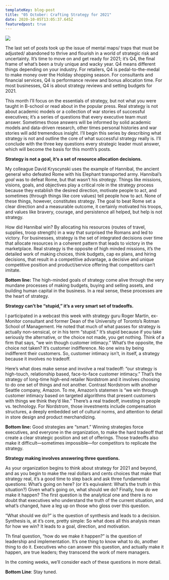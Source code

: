 ```yaml
---
templateKey: blog-post
title: "05 October: Crafting Strategy for 2021"
date: 2020-10-05T13:05:37.645Z
featuredpost: true
---
```

![](/img/dreamstime_strategy-as-chess-gold-and-silver.jpg)

The last set of posts took up the issue of mental maps/ traps that must be adjusted/ abandoned to thrive and flourish in a world of strategic risk and uncertainty. It’s time to move on and get ready for 2021; it’s Q4, the final frame of what’s been a truly unique and wacky year. Q4 means different things depending on your industry. For retailers, Q4 is pedal-to-the-medal to make money over the Holiday shopping season. For consultants and financial services, Q4 is performance review and bonus allocation time. For most businesses, Q4 is about strategy reviews and setting budgets for 2021.

This month I’ll focus on the essentials of strategy, but not what you were taught in B-school or read about in the popular press. Real strategy is not about academic models or a collection of war stories of successful executives; it’s a series of questions that every executive team must answer. Sometimes those answers will be informed by solid academic models and data-driven research, other times personal histories and war stories will add tremendous insight. I’ll begin this series by describing what strategy is not and outline the core of what successful strategy really is. I’ll conclude with the three key questions every strategic leader must answer, which will become the basis for this month’s posts.

**Strategy is not a goal, it’s a set of resource allocation decisions.**

My colleague David Kryscynski uses the example of Hannibal, the ancient general who defeated Rome with his Elephant transported army. Hannibal’s *goal* was to defeat Rome, but that wasn’t his *strategy*. Things like missions, visions, goals, and objectives play a critical role in the strategy process because they establish the desired direction, motivate people to act, and sometimes (through things like core values) tell people how to act. None of these things, however, constitutes strategy. The goal to beat Rome set a clear direction and a measurable outcome, it certainly motivated his troops, and values like bravery, courage, and persistence all helped, but help is not strategy.

How did Hannibal win? By allocating his resources (routes of travel, supplies, troop strength) in a way that surprised the Romans and led to victory. For businesses, strategy is the set of integrated decisions over time that allocate resources in a coherent pattern that leads to victory in the marketplace. Real strategy is the opposite of high minded missions, it’s the detailed work of making choices, think budgets, cap ex plans, and hiring decisions, that result in a competitive advantage, a decisive and unique competitive position and product/service offering that competitors can’t imitate.

**Bottom line:** The high-minded goals of strategy come alive through the very mundane processes of making budgets, buying and selling assets, and building human capital in the business. In a real sense, these processes are the heart of strategy.

**Strategy can’t be “stupid,” it’s a very smart set of tradeoffs.**

I participated in a webcast this week with strategy guru Roger Martin, ex-Monitor consultant and former Dean of the University of Toronto’s Rotman School of Management. He noted that much of what passes for strategy is actually non-sensical, or in his term “stupid.” It’s stupid because if you take seriously the alternative, or the choice not made, you get nothing. Think of a firm that says, “we win though customer intimacy.” What’s the opposite, the choice not taken? It’s customer indifference. No one wins by being indifferent their customers. So, customer intimacy isn’t, in itself, a strategy because it involves no tradeoff.

Here’s what does make sense and involve a real tradeoff: “our strategy is high-touch, relationship based, face-to-face customer intimacy.” That’s the strategy of long-time high-end retailer Nordstrom and it involves choosing to do one set of things and not another. Contrast Nordstrom with another Seattle company, Amazon. To me, Amazon’s statemen is “we win through customer intimacy based on targeted algorithms that present customers with things we think they’d like.” There’s a real tradeoff, investing in people vs. technology. For Nordstrom, those investments include compensation structures, a deeply embedded set of cultural norms, and attention to detail in store design and product merchandizing.

**Bottom line:** Good strategies are “smart.” Winning strategies force executives, and everyone in the organization, to make the hard tradeoff that create a clear strategic position and set of offerings. Those tradeoffs also make it difficult—sometimes impossible—for competitors to replicate the strategy.

**Strategy making involves answering three questions.**

As your organization begins to think about strategy for 2021 and beyond, and as you begin to make the real dollars and cents choices that make that strategy real, it’s a good time to step back and ask three fundamental questions: What’s going on here? (or it’s equivalent: What’s the truth in this situation?) Given what’s going on, what should we do? Finally, how do we make it happen? The first question is the analytical one and there is no doubt that executives who understand the truth of the current situation, and what’s changed, have a leg up on those who gloss over this question.

“What should we do?” is the question of synthesis and leads to a decision. Synthesis is, at it’s core, pretty simple: So what does all this analysis mean for how we win? It leads to a goal, direction, and motivation.

Th final question, “how do we make it happen?” is the question of leadership and implementation. It’s one thing to know what to do, another thing to do it. Executives who can answer this question, and actually make it happen, are true leaders; they transcend the work of mere managers.

In the coming weeks, we’ll consider each of these questions in more detail.

**Bottom Line**: Stay tuned.

<!--EndFragment-->
